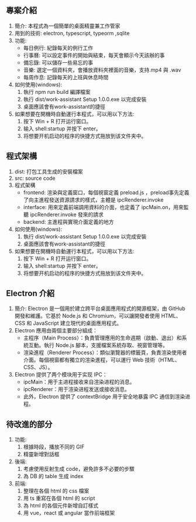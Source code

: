 ## 專案介紹
   1. 簡介: 本程式為一個簡單的桌面精靈兼工作管家
   2. 用到的技術: electron, typescript, typeorm ,sqlite
   3. 功能:
      - 每日例行: 紀錄每天的例行工作
      - 行事曆: 可以設定事件的開始與結束，每天會顯示今天該辦的事
      - 備忘錄: 可以儲存一些易忘的事
      - 音樂: 選定一個資料夾，會播放資料夾裡面的音樂，支持.mp4 與 .wav
      - 每周作息: 記錄每天的上班與休息時間
   4. 如何使用(windows): 
      1. 執行 npm run build 編譯檔案
      2. 執行 dist/work-assistant Setup 1.0.0.exe 以完成安裝
      3. 桌面應該會有work-assistant的捷徑
   5. 如果想要在開機時自動運行本程式，可以用以下方法:
      1. 按下 Win + R 打开运行窗口。
      2. 输入 shell:startup 并按下 enter。
      3. 将想要开机启动的程序的快捷方式拖放到该文件夹中。

## 程式架構
   1. dist: 打包工具生成的安裝檔案
   2. src: source code
   3.  程式架構
       -  frontend: 渲染與定義窗口，每個視窗定義 preload.js ，preload事先定義了向主進程發送資源請求的樣式，主體是 ipcRenderer.invoke
       -  interface: 用來定義前端調用資料的介面，也定義了 ipcMain.on，用來監聽 ipcRenderer.invoke 發來的請求
       -  backend: 主進程與實現介面定義的地方
   4. 如何使用(windows): 
      1. 執行 dist/work-assistant Setup 1.0.0.exe 以完成安裝
      2. 桌面應該會有work-assistant的捷徑
   5. 如果想要在開機時自動運行本程式，可以用以下方法:
      1. 按下 Win + R 打开运行窗口。
      2. 输入 shell:startup 并按下 enter。
      3. 将想要开机启动的程序的快捷方式拖放到该文件夹中。

## Electron 介紹
   1.  簡介: Electron 是一個用於建立跨平台桌面應用程式的開源框架，由 GitHub 開發和維護。它基於 Node.js 和 Chromium，可以讓開發者使用 HTML、CSS 和 JavaScript 建立現代的桌面應用程式。
   2.  Electron 應用由兩個主要部分組成：
       - 主程序（Main Process）：負責管理應用的生命週期（啟動、退出）和系統互動。執行 Node.js 腳本，支援檔案系統存取、視窗管理等。
       - 渲染進程（Renderer Process）：類似瀏覽器的標籤頁，負責渲染使用者介面。每個視窗都有獨立的渲染進程，可以運行 Web 技術（HTML、CSS、JS）。
   3. Electron 提供了两个模块用于实现 IPC：
      - ipcMain：用于主进程接收来自渲染进程的消息。
      - ipcRenderer：用于渲染进程发送或接收消息。
      - 此外，Electron 提供了 contextBridge 用于安全地暴露 IPC 通信到渲染进程。
      
## 待改進的部分
   1. 功能:
       1. 根據時段，播放不同的 GIF
       2. 精靈新增對話框
   2. 後端: 
       1. 考慮使用反射生成 code，避免許多不必要的步驟
       2. 為 DB 的 table 生成 index
   3. 前端:
       1. 整理在各個 html 的 css 檔案
       2. 用 ts 重寫在各個 html 的 script
       3. 為 html 的各個元件新增自訂樣式
       4. 用 vue，react 或 angular 當作前端框架